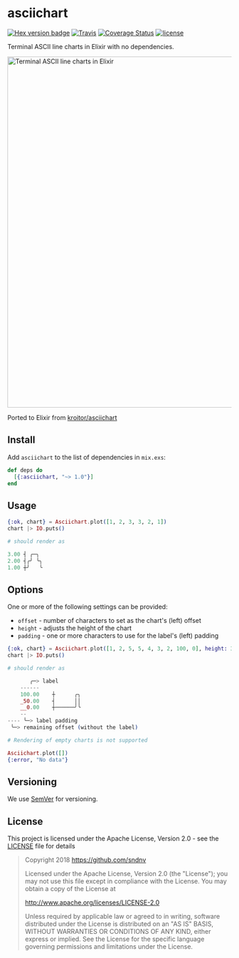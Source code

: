 # asciichart

[![Hex version badge](https://img.shields.io/hexpm/v/asciichart.svg)](https://hex.pm/packages/asciichart) [![Travis](https://travis-ci.org/sndnv/asciichart.svg?branch=master)](https://travis-ci.org/sndnv/asciichart) [![Coverage Status](https://coveralls.io/repos/github/sndnv/asciichart/badge.svg?branch=master)](https://coveralls.io/github/sndnv/asciichart?branch=master) [![license](https://img.shields.io/github/license/sndnv/asciichart.svg)]()

Terminal ASCII line charts in Elixir with no dependencies.

<img width="789" alt="Terminal ASCII line charts in Elixir" src="https://cloud.githubusercontent.com/assets/1294454/22818709/9f14e1c2-ef7f-11e6-978f-34b5b595fb63.png">

Ported to Elixir from [kroitor/asciichart](https://github.com/kroitor/asciichart)

## Install

Add `asciichart` to the list of dependencies in `mix.exs`:

```elixir
def deps do
  [{:asciichart, "~> 1.0"}]
end
```

## Usage

```elixir
{:ok, chart} = Asciichart.plot([1, 2, 3, 3, 2, 1])
chart |> IO.puts()

# should render as

3.00 ┤ ╭─╮
2.00 ┤╭╯ ╰╮
1.00 ┼╯   ╰
```

## Options
One or more of the following settings can be provided:
- `offset` - number of characters to set as the chart's (left) offset
- `height` - adjusts the height of the chart
- `padding` - one or more characters to use for the label's (left) padding

```elixir
{:ok, chart} = Asciichart.plot([1, 2, 5, 5, 4, 3, 2, 100, 0], height: 3, offset: 10, padding: "__")
chart |> IO.puts()

# should render as

       ╭─> label
    ------
    100.00    ┼      ╭╮
    _50.00    ┤      ││
    __0.00    ┼──────╯╰
    --
---- ╰─> label padding
 ╰─> remaining offset (without the label)

# Rendering of empty charts is not supported

Asciichart.plot([])
{:error, "No data"}

```

## Versioning
We use [SemVer](http://semver.org/) for versioning.

## License
This project is licensed under the Apache License, Version 2.0 - see the [LICENSE](LICENSE) file for details

> Copyright 2018 https://github.com/sndnv
>
> Licensed under the Apache License, Version 2.0 (the "License");
> you may not use this file except in compliance with the License.
> You may obtain a copy of the License at
>
> http://www.apache.org/licenses/LICENSE-2.0
>
> Unless required by applicable law or agreed to in writing, software
> distributed under the License is distributed on an "AS IS" BASIS,
> WITHOUT WARRANTIES OR CONDITIONS OF ANY KIND, either express or implied.
> See the License for the specific language governing permissions and
> limitations under the License.
